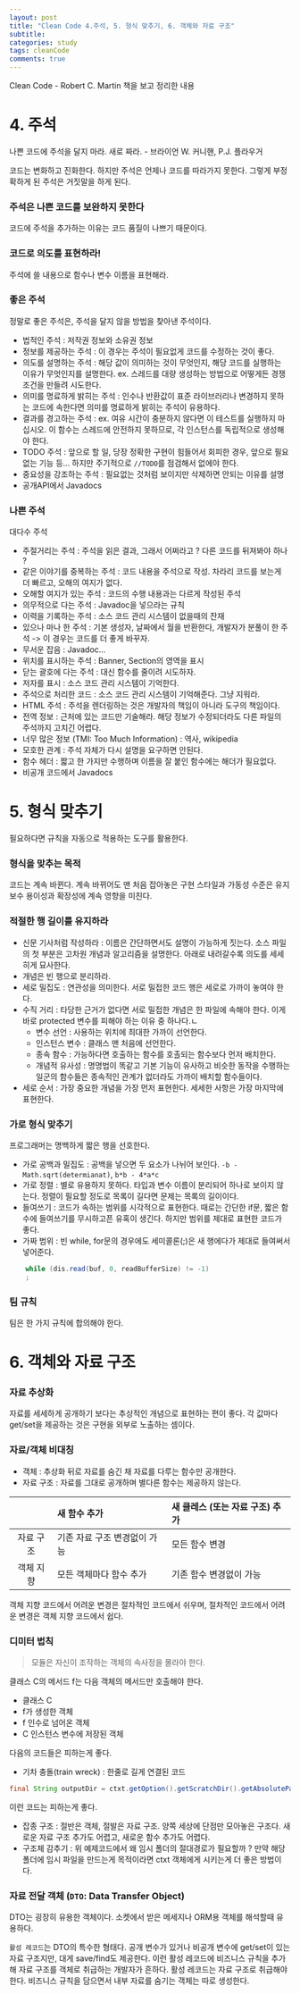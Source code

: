```yaml
---
layout: post
title: "Clean Code 4.주석, 5. 형식 맞추기, 6. 객체와 자료 구조"
subtitle:  
categories: study
tags: cleanCode
comments: true
---
```


Clean Code - Robert C. Martin 책을 보고 정리한 내용

# 4. 주석

나쁜 코드에 주석을 달지 마라. 새로 짜라. - 브라이언 W. 커니핸, P.J. 플라우거

코드는 변화하고 진화한다. 하지만 주석은 언제나 코드를 따라가지 못한다. 그렇게 부정확하게 된 주석은 거짓말을 하게 된다.

### 주석은 나쁜 코드를 보완하지 못한다

코드에 주석을 추가하는 이유는 코드 품질이 나쁘기 때문이다.

### 코드로 의도를 표현하라!

주석에 쓸 내용으로 함수나 변수 이름을 표현해라.

### 좋은 주석

정말로 좋은 주석은, 주석을 달지 않을 방법을 찾아낸 주석이다.

- 법적인 주석 : 저작권 정보와 소유권 정보
- 정보를 제공하는 주석 : 이 경우는 주석이 필요없게 코드를 수정하는 것이 좋다.
- 의도를 설명하는 주석 : 해당 값이 의미하는 것이 무엇인지, 해당 코드를 실행하는 이유가 무엇인지를 설명한다. ex. 스레드를 대량 생성하는 방법으로 어떻게든 경쟁 조건을 만들려 시도한다.
- 의미를 명료하게 밝히는 주석 : 인수나 반환값이 표준 라이브러리나 변경하지 못하는 코드에 속한다면 의미를 명료하게 밝히는 주석이 유용하다.
- 결과를 경고하는 주석 : ex. 여유 시간이 충분하지 않다면 이 테스트를 실행하지 마십시오. 이 함수는 스레드에 안전하지 못하므로, 각 인스턴스를 독립적으로 생성해야 한다.
- TODO 주석 : 앞으로 할 일, 당장 정확한 구현이 힘들어서 회피한 경우, 앞으로 필요없는 기능 등... 하지만 주기적으로 `//TODO`를 점검해서 없에야 한다.
- 중요성을 강조하는 주석 : 필요없는 것처럼 보이지만 삭제하면 안되는 이유를 설명
- 공개API에서 Javadocs

### 나쁜 주석

대다수 주석

- 주절거리는 주석 : 주석을 읽은 결과, 그래서 어쩌라고 ? 다른 코드를 뒤져봐야 하나 ?
- 같은 이야기를 중복하는 주석 : 코드 내용을 주석으로 작성. 차라리 코드를 보는게 더 빠르고, 오해의 여지가 없다.
- 오해할 여지가 있는 주석 : 코드의 수행 내용과는 다르게 작성된 주석
- 의무적으로 다는 주석 : Javadoc을 넣으라는 규칙
- 이력을 기록하는 주석 : 소스 코드 관리 시스템이 없을때의 잔재
- 있으나 마나 한 주석 : 기본 생성자, 날짜에서 월을 반환한다, 개발자가 분풀이 한 주석 -> 이 경우는 코드를 더 좋게 바꾸자.
- 무서운 잡음 : Javadoc...
- 위치를 표시하는 주석 : Banner, Section의 영역을 표시
- 닫는 괄호에 다는 주석 : 대신 함수를 줄이려 시도하자.
- 저자를 표시 : 소스 코드 관리 시스템이 기억한다.
- 주석으로 처리한 코드 : 소스 코드 관리 시스템이 기억해준다. 그냥 지워라.
- HTML 주석 : 주석을 렌더링하는 것은 개발자의 책임이 아니라 도구의 책임이다.
- 전역 정보 : 근처에 있는 코드만 기술해라. 해당 정보가 수정되더라도 다른 파일의 주석까지 고치긴 어렵다.
- 너무 많은 정보 (TMI: Too Much Information) : 역사, wikipedia
- 모호한 관계 : 주석 자체가 다시 설명을 요구하면 안된다.
- 함수 헤더 : 짧고 한 가지만 수행하며 이름을 잘 붙인 함수에는 해더가 필요없다.
- 비공개 코드에서 Javadocs

# 5. 형식 맞추기

필요하다면 규칙을 자동으로 적용하는 도구를 활용한다.

### 형식을 맞추는 목적

코드는 계속 바뀐다. 계속 바뀌어도 맨 처음 잡아놓은 구현 스타일과 가동성 수준은 유지보수 용이성과 확장성에 계속 영향을 미친다.

### 적절한 행 길이를 유지하라

- 신문 기사처럼 작성하라 : 이름은 간단하면서도 설명이 가능하게 짓는다. 소스 파일의 첫 부분은 고차원 개념과 알고리즘을 설명한다. 아래로 내려갈수록 의도를 세세히게 묘사한다.
- 개념은 빈 행으로 분리하라.
- 세로 밀집도 : 연관성을 의미한다. 서로 밀접한 코드 행은 세로로 가까이 놓여야 한다.
- 수직 거리 : 타당한 근거가 없다면 서로 밀접한 개념은 한 파일에 속해야 한다. 이게 바로 protected 변수를 피해야 하는 이유 중 하나다.ㄴ
  - 변수 선언 : 사용하는 위치에 최대한 가까이 선언한다.
  - 인스턴스 변수 : 클래스 맨 처음에 선언한다.
  - 종속 함수 : 가능하다면 호출하는 함수를 호촐되는 함수보다 먼저 배치한다. 
  - 개념적 유사성 : 명명법이 똑같고 기본 기능이 유사하고 비슷한 동작을 수행하는 일군의 함수들은 종속적인 관계가 없더라도 가까이 배치할 함수들이다.
- 세로 순서 : 가장 중요한 개념을 가장 먼저 표현한다. 세세한 사항은 가장 마지막에 표현한다.

### 가로 형식 맞추기

프로그래머는 명백하게 짧은 행을 선호한다.

- 가로 공백과 밀집도 : 공백을 넣으면 두 요소가 나뉘어 보인다. `-b - Math.sqrt(determianat)`, `b*b - 4*a*c`
- 가로 정렬 : 별로 유용하지 못하다. 타입과 변수 이름이 분리되어 하나로 보이지 않는다. 정렬이 필요할 정도로 목록이 길다면 문제는 목록의 길이이다.
- 들여쓰기 : 코드가 속하는 범위를 시각적으로 표현한다. 때로는 간단한 if문, 짧은 함수에 들여쓰기를 무시하고픈 유혹이 생긴다. 하지만 범위를 제대로 표현한 코드가 좋다.
- 가짜 범위 : 빈 while, for문의 경우에도 세미콜론(;)은 새 행에다가 제대로 들여써서 넣어준다.

```java
    while (dis.read(buf, 0, readBufferSize) != -1)
    ;
```

### 팀 규칙

팀은 한 가지 규칙에 합의해야 한다.

# 6. 객체와 자료 구조

### 자료 추상화

자료를 세세하게 공개하기 보다는 추상적인 개념으로 표현하는 편이 좋다. 각 값마다 get/set을 제공하는 것은 구현을 외부로 노출하는 셈이다.

### 자료/객체 비대칭

- 객체 : 추상화 뒤로 자료를 숨긴 채 자료를 다루는 함수만 공개한다.
- 자료 구조 : 자료를 그대로 공개하며 별다른 함수는 제공하지 않는다.

| | 새 함수 추가 | 새 클레스 (또는 자료 구조) 추가 |
|:---:|:---|:---|
| 자료 구조 | 기존 자료 구조 변경없이 가능 | 모든 함수 변경 |
| 객체 지향 | 모든 객체마다 함수 추가 | 기존 함수 변경없이 가능 |

객체 지향 코드에서 어려운 변경은 절차적인 코드에서 쉬우며, 절차적인 코드에서 어려운 변경은 객체 지향 코드에서 쉽다.

### 디미터 법칙

> 모듈은 자신이 조작하는 객체의 속사정을 몰라야 한다.

클래스 C의 메서드 f는 다음 객체의 메서드만 호출해야 한다.
- 클래스 C
- f가 생성한 객체
- f 인수로 넘어온 객체
- C 인스턴스 변수에 저장된 객체

다음의 코드들은 피하는게 좋다.

- 기차 충돌(train wreck) : 한줄로 길게 연결된 코드

```java
final String outputDir = ctxt.getOption().getScratchDir().getAbsolutePath();
```

이런 코드는 피하는게 좋다.

- 잡종 구조 : 절반은 객체, 절발은 자료 구조. 양쪽 세상에 단점만 모아놓은 구조다. 새로운 자료 구조 추가도 어렵고, 새로운 함수 추가도 어렵다.
- 구조체 감추기 : 위 예제코드에서 왜 임시 폴더의 절대경로가 필요할까 ? 만약 해당 폴더에 임시 파일을 만드는게 목적이라면 ctxt 객체에게 시키는게 더 좋은 방법이다.

### 자료 전달 객체 (`DTO`: Data Transfer Object)

DTO는 굉장히 유용한 객체이다. 소켓에서 받은 메세지나 ORM용 객체를 해석할때 유용하다.

`활성 레코드`는 DTO의 특수한 형태다. 공개 변수가 있거나 비공개 변수에 get/set이 있는 자료 구조지만, 대게 save/find도 제공한다. 이런 활성 레코드에 비즈니스 규칙을 추가해 자료 구조를 객체로 취급하는 개발자가 흔하다. 활성 레코드는 자료 구조로 취급해야 한다. 비즈니스 규칙을 담으면서 내부 자료를 숨기는 객체는 따로 생성한다.
